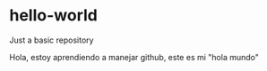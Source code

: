 # hello-world
Just a basic repository

Hola, estoy aprendiendo a manejar github, este es mi "hola mundo"
